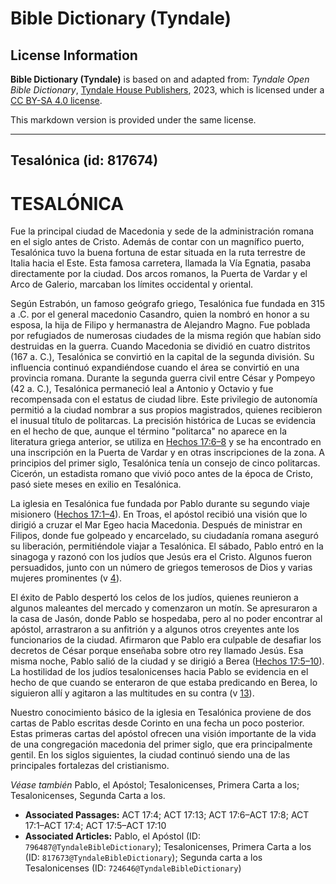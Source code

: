 # Bible Dictionary (Tyndale)

## License Information

**Bible Dictionary (Tyndale)** is based on and adapted from: _Tyndale Open Bible Dictionary_, [Tyndale House Publishers](https://tyndaleopenresources.com/), 2023, which is licensed under a [CC BY-SA 4.0 license](https://creativecommons.org/licenses/by-sa/4.0/legalcode.en).

This markdown version is provided under the same license.



--------------------------------

## Tesalónica (id: 817674)

TESALÓNICA
==========

Fue la principal ciudad de Macedonia y sede de la administración romana en el siglo antes de Cristo. Además de contar con un magnífico puerto, Tesalónica tuvo la buena fortuna de estar situada en la ruta terrestre de Italia hacia el Este. Esta famosa carretera, llamada la Vía Egnatia, pasaba directamente por la ciudad. Dos arcos romanos, la Puerta de Vardar y el Arco de Galerio, marcaban los límites occidental y oriental.

Según Estrabón, un famoso geógrafo griego, Tesalónica fue fundada en 315 a .C. por el general macedonio Casandro, quien la nombró en honor a su esposa, la hija de Filipo y hermanastra de Alejandro Magno. Fue poblada por refugiados de numerosas ciudades de la misma región que habían sido destruidas en la guerra. Cuando Macedonia se dividió en cuatro distritos (167 a. C.), Tesalónica se convirtió en la capital de la segunda división. Su influencia continuó expandiéndose cuando el área se convirtió en una provincia romana. Durante la segunda guerra civil entre César y Pompeyo (42 a. C.), Tesalónica permaneció leal a Antonio y Octavio y fue recompensada con el estatus de ciudad libre. Este privilegio de autonomía permitió a la ciudad nombrar a sus propios magistrados, quienes recibieron el inusual título de politarcas. La precisión histórica de Lucas se evidencia en el hecho de que, aunque el término "politarca" no aparece en la literatura griega anterior, se utiliza en [Hechos 17:6–8](https://ref.ly/Acts17:6-Acts17:8) y se ha encontrado en una inscripción en la Puerta de Vardar y en otras inscripciones de la zona. A principios del primer siglo, Tesalónica tenía un consejo de cinco politarcas. Cicerón, un estadista romano que vivió poco antes de la época de Cristo, pasó siete meses en exilio en Tesalónica.

La iglesia en Tesalónica fue fundada por Pablo durante su segundo viaje misionero ([Hechos 17:1–4](https://ref.ly/Acts17:1-Acts17:4)). En Troas, el apóstol recibió una visión que lo dirigió a cruzar el Mar Egeo hacia Macedonia. Después de ministrar en Filipos, donde fue golpeado y encarcelado, su ciudadanía romana aseguró su liberación, permitiéndole viajar a Tesalónica. El sábado, Pablo entró en la sinagoga y razonó con los judíos que Jesús era el Cristo. Algunos fueron persuadidos, junto con un número de griegos temerosos de Dios y varias mujeres prominentes (v [4](https://ref.ly/Acts17:4)).

El éxito de Pablo despertó los celos de los judíos, quienes reunieron a algunos maleantes del mercado y comenzaron un motín. Se apresuraron a la casa de Jasón, donde Pablo se hospedaba, pero al no poder encontrar al apóstol, arrastraron a su anfitrión y a algunos otros creyentes ante los funcionarios de la ciudad. Afirmaron que Pablo era culpable de desafiar los decretos de César porque enseñaba sobre otro rey llamado Jesús. Esa misma noche, Pablo salió de la ciudad y se dirigió a Berea ([Hechos 17:5–10](https://ref.ly/Acts17:5-Acts17:10)). La hostilidad de los judíos tesalonicenses hacia Pablo se evidencia en el hecho de que cuando se enteraron de que estaba predicando en Berea, lo siguieron allí y agitaron a las multitudes en su contra (v [13](https://ref.ly/Acts17:13)).

Nuestro conocimiento básico de la iglesia en Tesalónica proviene de dos cartas de Pablo escritas desde Corinto en una fecha un poco posterior. Estas primeras cartas del apóstol ofrecen una visión importante de la vida de una congregación macedonia del primer siglo, que era principalmente gentil. En los siglos siguientes, la ciudad continuó siendo una de las principales fortalezas del cristianismo.

*Véase también* Pablo, el Apóstol; Tesalonicenses, Primera Carta a los; Tesalonicenses, Segunda Carta a los.

* **Associated Passages:** ACT 17:4; ACT 17:13; ACT 17:6–ACT 17:8; ACT 17:1–ACT 17:4; ACT 17:5–ACT 17:10
* **Associated Articles:** Pablo, el Apóstol (ID: `796487@TyndaleBibleDictionary`); Tesalonicenses, Primera Carta a los (ID: `817673@TyndaleBibleDictionary`); Segunda carta a los Tesalonicenses (ID: `724646@TyndaleBibleDictionary`)

